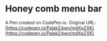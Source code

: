 # Honey comb menu bar

A Pen created on CodePen.io. Original URL: [https://codepen.io/Palak2/pen/mdXgZXK](https://codepen.io/Palak2/pen/mdXgZXK).

